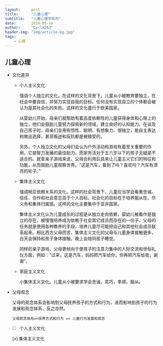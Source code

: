 ```yaml
---
layout:     post
title:      "儿童心理"
subtitle:   "儿童心理学系列"
date:       2018-05-14
author:     "Cycle263"
header-img: "img/article-bg.jpg"
tags:
    - 心理
---
```


## 儿童心理

* 文化差异

  - 个人主义文化

    强调个人独立的文化。在这样的文化背景下，儿童从小被教育要独立，在社会中要自信，并努力实现自我的目标。任何没有实现自立的个体都会被认为是其社会化的失败。这样的文化盛行于欧美国家。

    从婴幼儿开始，母亲们就帮助有着高度依赖性的儿童获得身体和心理上的独立，他们会鼓励儿童努力探索新的领域，建立良好的认知能力。在谈及自己孩子时，母亲们会用有悟性、聪明、有想象力、很独立，能自主表达和做出选择，甚至叛逆和反抗都是被接受的。

    另外，个人独立文化的父母们会认为户外活动和游戏有着至关重要的作用，它是智力发展的最佳助力，而家务活对于五六岁以下的孩子无疑是不适合的。就拿亲子游戏来说，父母会利用玩具来让儿童主义它们的特征和功能，从而鼓励儿童观察世界。“这是汽车，看到了吗？喜欢吗？汽车有漂亮的轮子。”

  - 集体主义文化

    强调相互依赖关系的文化。这样的社会背景下，儿童应当学会看重忠诚、信任、合作和社会意志高于个人目标。社会化的目标在于培养服从性，尽义务和集体归属感。这样的文化主要集中于亚非国家。

    集体主义文化认为儿童成长的过程是从独立走向依赖，婴幼儿被看作是独立的存在，被慢慢培养成为依赖于社会其它成员而存在的一份子，父母的任务就是使用各种教养的手段，培养儿童尽可能把自己和其他社会成员联系起来。相比西方父母而言，集体主义文化的父母与儿童身体接触更多，白天会保持和孩子身体接触，晚上会陪同孩子睡觉。

    同样的亲子游戏，父母更倾向于使孩子的注意力集中的人际交流和世俗礼仪方面，例如：“过来，这是汽车，妈妈把汽车给你，你再把汽车给我，谢谢”。

  - 家庭主义文化

    小集体主义文化。儿童从小被要求学会忠诚，乖巧，孝顺，服从。

* 父母观念

  父母的观念体系会影响到父母抚养孩子的方式和行为，进而影响到孩子的行为发展和观念体系，反之亦然。
  
  ```flow
  父母观念体系=>抚养方式和行为 => 儿童行为发展和观念 
  ```

  * [ ] 个人主义文化

   [x] 集体主义文化


